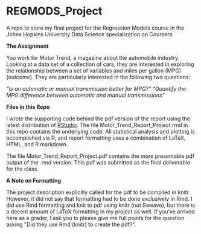 REGMODS_Project
===============

A repo to store my final project for the Regression Models course in the Johns Hopkins University Data Science specialization on Coursera.


**The Assignment**

You work for Motor Trend, a magazine about the automobile industry. Looking at a data set of a collection of cars, they are interested in exploring the relationship between a set of variables and miles per gallon (MPG) (outcome). They are particularly interested in the following two questions:

*“Is an automatic or manual transmission better for MPG?”*
*"Quantify the MPG difference between automatic and manual transmissions"*


**Files in this Repo**

I wrote the supporting code behind the pdf version of the report using the latest distribution of [RStudio](http://www.rstudio.com/). The file Motor_Trend_Report_Project.rmd in this repo contains the underlying code. All statistical analysis and plotting is accomplished via R, and report formatting uses a combination of LaTeX, HTML, and R markdown.

The file Motor_Trend_Report_Project.pdf contains the more presentable pdf output of the .rmd version. This pdf was submitted as the final deliverable for the class.

**A Note on Formatting**

The project description explicitly called for the pdf to be compiled in knitr. However, it did not say that formatting had to be done *exclusively* in Rmd. I did use Rmd formatting and knit to pdf using knitr (not Sweave), but there is a decent amount of LaTeX formatting in my project as well. If you've arrived here as a grader, I ask you to please give me full points for the question asking "Did they use Rmd (knitr) to create the pdf?".
